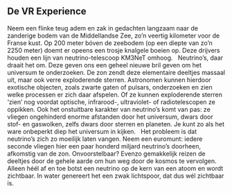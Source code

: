 ## De VR Experience

Neem een flinke teug adem en zak in gedachten langzaam naar de zanderige bodem van de Middellandse Zee, zo’n veertig kilometer voor de Franse kust. Op 200 meter bóven de zeebodem (op een diepte van zo’n 2250 meter) doemt er opeens een trosje knalgele boeien op. Deze drijvers houden een lijn van neutrino-telescoop KM3NeT omhoog.
 
Neutrino’s, daar draait het om. Deze geven ons een geheel nieuwe bril geven om het universum te onderzoeken. De zon zendt deze elementaire deeltjes massaal uit, maar ook verre exploderende sterren. Astronomen kunnen hierdoor exotische objecten, zoals zwarte gaten of pulsars, onderzoeken en zien welke processen er zich daar afspelen. Of ze kunnen exploderende sterren ‘zien’ nog voordat optische, infrarood-, ultraviolet- of radiotelescopen ze oppikken. Ook het onstuitbare karakter van neutrino’s komt van pas: ze vliegen ongehinderd enorme afstanden door het universum, dwars door stof- en gaswolken, zelfs dwars door sterren en planeten. Je kunt zo als het ware onbeperkt diep het universum in kijken.
 
Het probleem is dat neutrino’s zich zo moeilijk laten vangen. Neem een euromunt: iedere seconde vliegen hier een paar honderd miljard neutrino’s doorheen, afkomstig van de zon. Onvoorstelbaar? Evenzo gemakkelijk reizen de deeltjes door de gehele aarde om hun weg door de kosmos te vervolgen. Alleen héél af en toe botst een neutrino op de kern van een atoom en wordt zichtbaar. In water genereert het een zwak lichtspoor, dat dus wél zichtbaar is.
